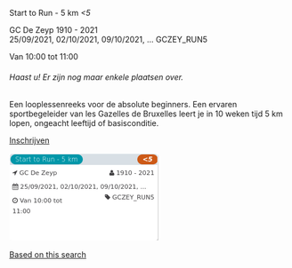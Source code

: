 Start to Run - 5 km *<5*

GC De Zeyp 1910 - 2021  
25/09/2021, 02/10/2021, 09/10/2021, ... GCZEY\_RUN5  

Van 10:00 tot 11:00

  

###### *Haast u! Er zijn nog maar enkele plaatsen over.*

  

Een looplessenreeks voor de absolute beginners. Een ervaren sportbegeleider van les Gazelles de Bruxelles leert je in 10 weken tijd 5 km lopen, ongeacht leeftijd of basisconditie.  

[Inschrijven](https://tickets.vgc.be/activity/subscribe/GCZEY_RUN5)

![](64102.png)

[Based on this search](https://tickets.vgc.be/activity/index?&vrijeplaatsen=1&Age%5B%5D=3%2C4&entity=276)